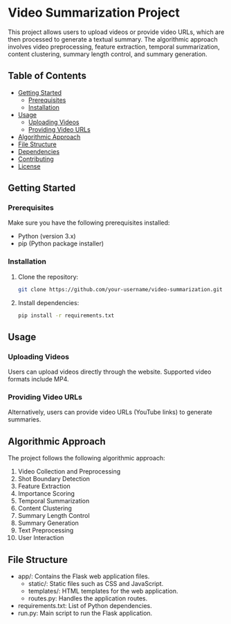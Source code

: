 # Video Summarization Project

This project allows users to upload videos or provide video URLs, which are then processed to generate a textual summary. The algorithmic approach involves video preprocessing, feature extraction, temporal summarization, content clustering, summary length control, and summary generation.

## Table of Contents
- [Getting Started](#getting-started)
  - [Prerequisites](#prerequisites)
  - [Installation](#installation)
- [Usage](#usage)
  - [Uploading Videos](#uploading-videos)
  - [Providing Video URLs](#providing-video-urls)
- [Algorithmic Approach](#algorithmic-approach)
- [File Structure](#file-structure)
- [Dependencies](#dependencies)
- [Contributing](#contributing)
- [License](#license)

## Getting Started

### Prerequisites
Make sure you have the following prerequisites installed:
- Python (version 3.x)
- pip (Python package installer)

### Installation
1. Clone the repository:
   ```bash
   git clone https://github.com/your-username/video-summarization.git

2. Install dependencies:
   ```bash
   pip install -r requirements.txt

## Usage
### Uploading Videos
Users can upload videos directly through the website. Supported video formats include MP4.

### Providing Video URLs
Alternatively, users can provide video URLs (YouTube links) to generate summaries.

## Algorithmic Approach
The project follows the following algorithmic approach:
1. Video Collection and Preprocessing
2. Shot Boundary Detection
3. Feature Extraction
4. Importance Scoring
5. Temporal Summarization
6. Content Clustering
7. Summary Length Control
8. Summary Generation
9. Text Preprocessing
10. User Interaction

## File Structure
- app/: Contains the Flask web application files.
  - static/: Static files such as CSS and JavaScript.
  - templates/: HTML templates for the web application.
  - routes.py: Handles the application routes.
- requirements.txt: List of Python dependencies.
- run.py: Main script to run the Flask application.
